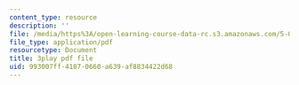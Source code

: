 ```yaml
---
content_type: resource
description: ''
file: /media/https%3A/open-learning-course-data-rc.s3.amazonaws.com/5-08j-biological-chemistry-ii-spring-2016/993007ff41870660a639af8834422d68_UzMEzYQOFRA.pdf
file_type: application/pdf
resourcetype: Document
title: 3play pdf file
uid: 993007ff-4187-0660-a639-af8834422d68
---
```

